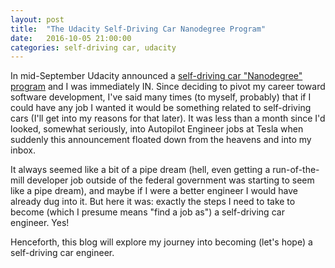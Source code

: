 ```yaml
---
layout: post
title:  "The Udacity Self-Driving Car Nanodegree Program"
date:   2016-10-05 21:00:00 
categories: self-driving car, udacity
---
```

In mid-September Udacity announced a [self-driving car "Nanodegree" program](http://www.udacity.com/drive) and I was immediately IN. Since deciding to pivot my career toward software development, I've said many times (to myself, probably) that if I could have any job I wanted it would be something related to self-driving cars (I'll get into my reasons for that later). It was less than a month since I'd looked, somewhat seriously, into Autopilot Engineer jobs at Tesla when suddenly this announcement floated down from the heavens and into my inbox. 

It always seemed like a bit of a pipe dream (hell, even getting a run-of-the-mill developer job outside of the federal government was starting to seem like a pipe dream), and maybe if I were a better engineer I would have already dug into it. But here it was: exactly the steps I need to take to become (which I presume means "find a job as") a self-driving car engineer. Yes!

Henceforth, this blog will explore my journey into becoming (let's hope) a self-driving car engineer. 